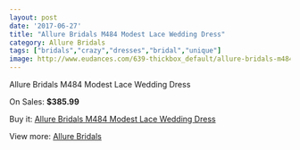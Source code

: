 ```yaml
---
layout: post
date: '2017-06-27'
title: "Allure Bridals M484 Modest Lace Wedding Dress"
category: Allure Bridals
tags: ["bridals","crazy","dresses","bridal","unique"]
image: http://www.eudances.com/639-thickbox_default/allure-bridals-m484-modest-lace-wedding-dress.jpg
---
```

Allure Bridals M484 Modest Lace Wedding Dress

On Sales: **$385.99**
<a href="https://www.eudances.com/en/allure-bridals/200-allure-bridals-m484-modest-lace-wedding-dress.html"><amp-img layout="responsive" width="600" height="600" src="//www.eudances.com/639-thickbox_default/allure-bridals-m484-modest-lace-wedding-dress.jpg" alt="Allure Bridals M484 Modest Lace Wedding Dress 0" /></a>
<a href="https://www.eudances.com/en/allure-bridals/200-allure-bridals-m484-modest-lace-wedding-dress.html"><amp-img layout="responsive" width="600" height="600" src="//www.eudances.com/640-thickbox_default/allure-bridals-m484-modest-lace-wedding-dress.jpg" alt="Allure Bridals M484 Modest Lace Wedding Dress 1" /></a>

Buy it: [Allure Bridals M484 Modest Lace Wedding Dress](https://www.eudances.com/en/allure-bridals/200-allure-bridals-m484-modest-lace-wedding-dress.html "Allure Bridals M484 Modest Lace Wedding Dress")

View more: [Allure Bridals](https://www.eudances.com/en/2-allure-bridals "Allure Bridals")